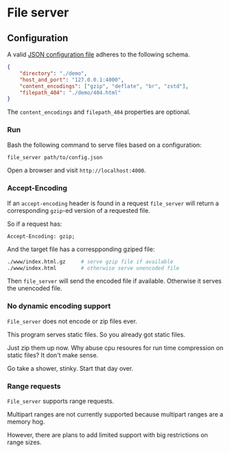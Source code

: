 # File server

## Configuration

A valid [JSON configuration file](./file_server.json) adheres to the following schema.

```JSON
{
	"directory": "./demo",
	"host_and_port": "127.0.0.1:4000",
	"content_encodings": ["gzip", "deflate", "br", "zstd"],
	"filepath_404": "./demo/404.html"
}
```

The `content_encodings` and `filepath_404` properties are optional.

### Run

Bash the following command to serve files based on a configuration:

```sh
file_server path/to/config.json
```

Open a browser and visit `http://localhost:4000`.

### Accept-Encoding

If an `accept-encoding` header is found in a request `file_server` will return a corresponding `gzip`-ed version of a requested file.

So if a request has:

```
Accept-Encoding: gzip;
```

And the target file has a correspponding gziped file: 

```sh
./www/index.html.gz		# serve gzip file if available
./www/index.html		# otherwise serve unencoded file
```

Then `file_server` will send the encoded file if available. Otherwise it serves the unencoded file.

### No dynamic encoding support

`File_server` does not encode or zip files ever.

This program serves static files. So you already got static files.

Just zip them up now. Why abuse cpu resoures for run time compression on static files? It don't make sense.

Go take a shower, stinky. Start that day over.

### Range requests

`File_server` supports range requests.

Multipart ranges are not currently supported because multipart ranges are a memory hog.

However, there are plans to add limited support with big restrictions on range sizes.
